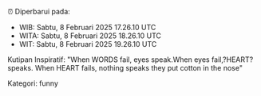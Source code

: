 ⏰ Diperbarui pada:
- WIB: Sabtu, 8 Februari 2025 17.26.10 UTC
- WITA: Sabtu, 8 Februari 2025 18.26.10 UTC
- WIT: Sabtu, 8 Februari 2025 19.26.10 UTC

Kutipan Inspiratif:
"When WORDS fail, eyes speak.When eyes fail,?HEART? speaks. When HEART fails, nothing speaks they put cotton in the nose"


Kategori: funny

